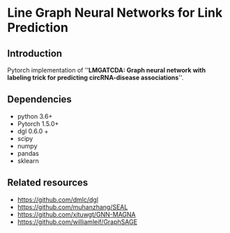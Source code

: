 # Line Graph Neural Networks for Link Prediction



## Introduction

Pytorch implementation of ''**LMGATCDA: Graph neural network with labeling trick for predicting circRNA-disease associations**''.



Dependencies
--------------------------------

- python 3.6+
- Pytorch 1.5.0+
- dgl 0.6.0 +
- scipy
- numpy
- pandas
- sklearn



## Related resources

- https://github.com/dmlc/dgl
- https://github.com/muhanzhang/SEAL 
- https://github.com/xjtuwgt/GNN-MAGNA 
- https://github.com/williamleif/GraphSAGE
